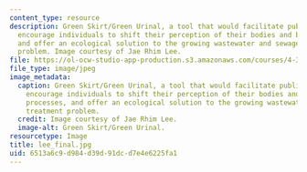 ```yaml
---
content_type: resource
description: Green Skirt/Green Urinal, a tool that would facilitate public urination,
  encourage individuals to shift their perception of their bodies and biological processes,
  and offer an ecological solution to the growing wastewater and sewage treatment
  problem. Image courtesy of Jae Rhim Lee.
file: https://ol-ocw-studio-app-production.s3.amazonaws.com/courses/4-370-interrogative-design-workshop-fall-2005/6513a6c9d984d39d91dcd7e4e6225fa1_lee_final.jpg
file_type: image/jpeg
image_metadata:
  caption: Green Skirt/Green Urinal, a tool that would facilitate public urination,
    encourage individuals to shift their perception of their bodies and biological
    processes, and offer an ecological solution to the growing wastewater and sewage
    treatment problem.
  credit: Image courtesy of Jae Rhim Lee.
  image-alt: Green Skirt/Green Urinal.
resourcetype: Image
title: lee_final.jpg
uid: 6513a6c9-d984-d39d-91dc-d7e4e6225fa1
---
```

